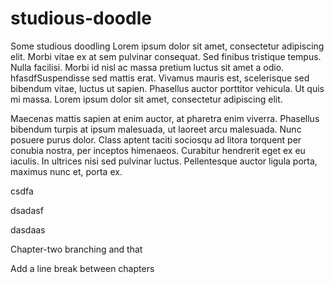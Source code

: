 # studious-doodle
Some studious doodling
 Lorem ipsum dolor sit amet, consectetur adipiscing elit. Morbi vitae ex at sem pulvinar consequat. Sed finibus tristique tempus. Nulla facilisi. Morbi id nisl ac massa pretium luctus sit amet a odio. hfasdfSuspendisse sed mattis erat. Vivamus mauris est, scelerisque sed bibendum vitae, luctus ut sapien. Phasellus auctor porttitor vehicula. Ut quis mi massa. Lorem ipsum dolor sit amet, consectetur adipiscing elit.

Maecenas mattis sapien at enim auctor, at pharetra enim viverra. Phasellus bibendum turpis at ipsum malesuada, ut laoreet arcu malesuada. Nunc posuere purus dolor. Class aptent taciti sociosqu ad litora torquent per conubia nostra, per inceptos himenaeos. Curabitur hendrerit eget ex eu iaculis. In ultrices nisi sed pulvinar luctus. Pellentesque auctor ligula porta, maximus nunc et, porta ex. 

csdfa

dsadasf 


dasdaas

Chapter-two branching and that


Add a line break between chapters
